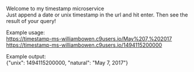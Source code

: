 Welcome to my timestamp microservice  
Just append a date or unix timestamp in the url and hit enter. Then see the result of your query!  

Example usage:  
https://timestamp-ms-williambowen.c9users.io/May%207,%202017  
https://timestamp-ms-williambowen.c9users.io/1494115200000  

Example output:  
{"unix": 1494115200000, "natural": "May 7, 2017"}  